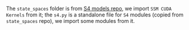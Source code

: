 The `state_spaces` folder is from [S4 models repo](https://github.com/HazyResearch/state-spaces), we import `SSM CUDA Kernels` from it; the `s4.py` is a standalone file for `S4` modules (copied from `state_spaces` repo), we import some modules from it.